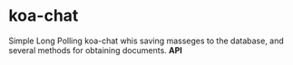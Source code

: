 # koa-chat
Simple Long Polling koa-chat whis saving masseges to the database, and several methods for obtaining documents.
**API**